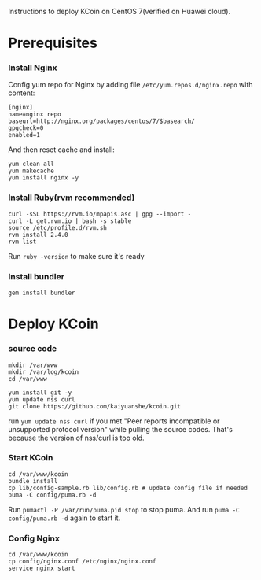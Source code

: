 Instructions to deploy KCoin on CentOS 7(verified on Huawei cloud).

# Prerequisites

### Install Nginx
Config yum repo for Nginx by adding file `/etc/yum.repos.d/nginx.repo` with content:
```
[nginx]
name=nginx repo
baseurl=http://nginx.org/packages/centos/7/$basearch/
gpgcheck=0
enabled=1
```
And then reset cache and install:
```
yum clean all
yum makecache
yum install nginx -y
```

### Install Ruby(rvm recommended)

```
curl -sSL https://rvm.io/mpapis.asc | gpg --import -
curl -L get.rvm.io | bash -s stable
source /etc/profile.d/rvm.sh
rvm install 2.4.0
rvm list
```
Run `ruby -version` to make sure it's ready

### Install bundler
```
gem install bundler
```

# Deploy KCoin
### source code
```
mkdir /var/www
mkdir /var/log/kcoin
cd /var/www

yum install git -y
yum update nss curl
git clone https://github.com/kaiyuanshe/kcoin.git
```
run `yum update nss curl` if you met "Peer reports incompatible or unsupported protocol version" while pulling the source codes.
That's because the version of nss/curl is too old.

### Start KCoin
```
cd /var/www/kcoin
bundle install
cp lib/config-sample.rb lib/config.rb # update config file if needed
puma -C config/puma.rb -d
```
Run `pumactl -P /var/run/puma.pid stop` to stop puma. And run `puma -C config/puma.rb -d` again to start it.

### Config Nginx
```
cd /var/www/kcoin
cp config/nginx.conf /etc/nginx/nginx.conf
service nginx start
```
